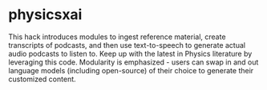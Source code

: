 # physicsxai

This hack introduces modules to ingest reference material, create transcripts of podcasts, and then use text-to-speech to generate actual audio podcasts to listen to. Keep up with the latest in Physics literature by leveraging this code. Modularity is emphasized - users can swap in and out language models (including open-source) of their choice to generate their customized content.
